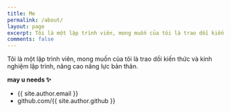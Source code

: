 ```yaml
---
title: Me
permalink: /about/
layout: page
excerpt: Tôi là một lập trình viên, mong muốn của tôi là trao dồi kiến thức và kinh nghiệm lập trình, nâng cao  nâng lực bản thân.
comments: false
---
```


Tôi là một lập trình viên, mong muốn của tôi là trao dồi kiến thức và kinh nghiệm lập trình, nâng cao  nâng lực bản thân.


**may u needs ✨**

- {{ site.author.email }}
- github.com/{{ site.author.github }}
